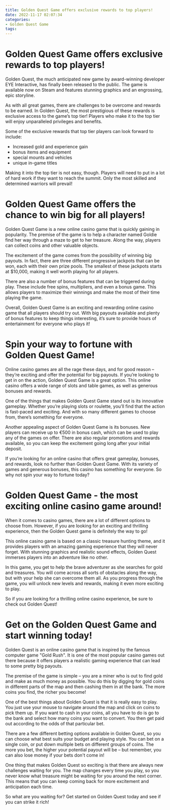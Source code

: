 ```yaml
---
title: Golden Quest Game offers exclusive rewards to top players!
date: 2022-11-17 02:07:34
categories:
- Golden Quest Game
tags:
---
```



#  Golden Quest Game offers exclusive rewards to top players!

Golden Quest, the much anticipated new game by award-winning developer EYE Interactive, has finally been released to the public. The game is available now on Steam and features stunning graphics and an engrossing, epic storyline.

As with all great games, there are challenges to be overcome and rewards to be earned. In Golden Quest, the most prestigious of these rewards is exclusive access to the game’s top tier! Players who make it to the top tier will enjoy unparalleled privileges and benefits.

Some of the exclusive rewards that top tier players can look forward to include:

- Increased gold and experience gain
- bonus items and equipment
- special mounts and vehicles
- unique in-game titles

Making it into the top tier is not easy, though. Players will need to put in a lot of hard work if they want to reach the summit. Only the most skilled and determined warriors will prevail!

#  Golden Quest Game offers the chance to win big for all players!

Golden Quest Game is a new online casino game that is quickly gaining in popularity. The premise of the game is to help a character named Goldie find her way through a maze to get to her treasure. Along the way, players can collect coins and other valuable objects.

The excitement of the game comes from the possibility of winning big payouts. In fact, there are three different progressive jackpots that can be won, each with their own prize pools. The smallest of these jackpots starts at $10,000, making it well worth playing for all players.

There are also a number of bonus features that can be triggered during play. These include free spins, multipliers, and even a bonus game. This allows players to maximize their winnings and make the most of their time playing the game.

Overall, Golden Quest Game is an exciting and rewarding online casino game that all players should try out. With big payouts available and plenty of bonus features to keep things interesting, it’s sure to provide hours of entertainment for everyone who plays it!

#  Spin your way to fortune with Golden Quest Game!

Online casino games are all the rage these days, and for good reason – they’re exciting and offer the potential for big payouts. If you’re looking to get in on the action, Golden Quest Game is a great option. This online casino offers a wide range of slots and table games, as well as generous bonuses and rewards.

One of the things that makes Golden Quest Game stand out is its innovative gameplay. Whether you’re playing slots or roulette, you’ll find that the action is fast-paced and exciting. And with so many different games to choose from, there’s something for everyone.

Another appealing aspect of Golden Quest Game is its bonuses. New players can receive up to €500 in bonus cash, which can be used to play any of the games on offer. There are also regular promotions and rewards available, so you can keep the excitement going long after your initial deposit.

If you’re looking for an online casino that offers great gameplay, bonuses, and rewards, look no further than Golden Quest Game. With its variety of games and generous bonuses, this casino has something for everyone. So why not spin your way to fortune today?

#  Golden Quest Game - the most exciting online casino game around!

When it comes to casino games, there are a lot of different options to choose from. However, if you are looking for an exciting and thrilling experience, then the Golden Quest game is definitely the way to go!

This online casino game is based on a classic treasure hunting theme, and it provides players with an amazing gaming experience that they will never forget. With stunning graphics and realistic sound effects, Golden Quest immerses players into an adventure like no other.

In this game, you get to help the brave adventurer as she searches for gold and treasures. You will come across all sorts of obstacles along the way, but with your help she can overcome them all. As you progress through the game, you will unlock new levels and rewards, making it even more exciting to play.

So if you are looking for a thrilling online casino experience, be sure to check out Golden Quest!

#  Get on the Golden Quest Game and start winning today!

Golden Quest is an online casino game that is inspired by the famous computer game "Gold Rush". It is one of the most popular casino games out there because it offers players a realistic gaming experience that can lead to some pretty big payouts.

The premise of the game is simple – you are a miner who is out to find gold and make as much money as possible. You do this by digging for gold coins in different parts of the map and then cashing them in at the bank. The more coins you find, the richer you become!

One of the best things about Golden Quest is that it is really easy to play. You just use your mouse to navigate around the map and click on coins to pick them up. If you want to cash in your coins, all you have to do is go to the bank and select how many coins you want to convert. You then get paid out according to the odds of that particular bet.

There are a few different betting options available in Golden Quest, so you can choose what best suits your budget and playing style. You can bet on a single coin, or put down multiple bets on different groups of coins. The more you bet, the higher your potential payout will be – but remember, you can also lose money if your bets don't come in!

One thing that makes Golden Quest so exciting is that there are always new challenges waiting for you. The map changes every time you play, so you never know what treasure might be waiting for you around the next corner. This means that you can keep coming back for more excitement and anticipation each time.

So what are you waiting for? Get started on Golden Quest today and see if you can strike it rich!